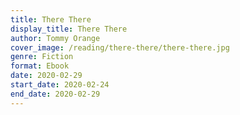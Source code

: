 ```yaml
---
title: There There
display_title: There There
author: Tommy Orange
cover_image: /reading/there-there/there-there.jpg
genre: Fiction
format: Ebook
date: 2020-02-29
start_date: 2020-02-24
end_date: 2020-02-29
---
```


